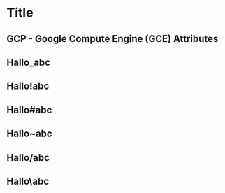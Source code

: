 # Title

## GCP - Google Compute Engine (GCE) Attributes

## Hallo_abc

## Hallo!abc

## Hallo#abc

## Hallo~abc

## Hallo/abc

## Hallo\abc
